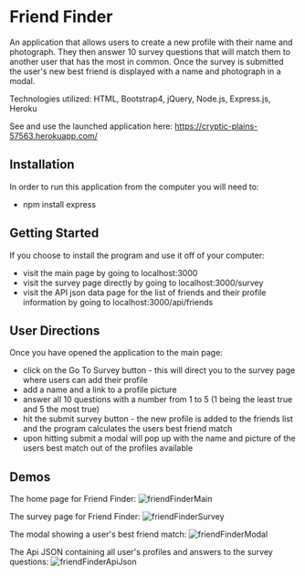 # Friend Finder
An application that allows users to create a new profile with their name and photograph. They then answer 10 survey questions that will match them to another user that has the most in common. Once the survey is submitted the user's new best friend is displayed with a name and photograph in a modal.

Technologies utilized: HTML, Bootstrap4, jQuery, Node.js, Express.js, Heroku

See and use the launched application here: https://cryptic-plains-57563.herokuapp.com/

## Installation
In order to run this application from the computer you will need to:
* npm install express

## Getting Started
If you choose to install the program and use it off of your computer:
* visit the main page by going to localhost:3000
* visit the survey page directly by going to localhost:3000/survey
* visit the API json data page for the list of friends and their profile information by going to localhost:3000/api/friends

## User Directions
Once you have opened the application to the main page:
* click on the Go To Survey button - this will direct you to the survey page where users can add their profile
* add a name and a link to a profile picture
* answer all 10 questions with a number from 1 to 5 (1 being the least true and 5 the most true)
* hit the submit survey button - the new profile is added to the friends list and the program calculates the users best friend match
* upon hitting submit a modal will pop up with the name and picture of the users best match out of the profiles available

## Demos
The home page for Friend Finder:
![friendFinderMain](https://user-images.githubusercontent.com/46547100/57573624-8f9c9c80-73f8-11e9-84bb-a71356b5bec2.PNG)


The survey page for Friend Finder:
![friendFinderSurvey](https://user-images.githubusercontent.com/46547100/57573626-8f9c9c80-73f8-11e9-9b64-72cd1e3c3cd1.PNG)


The modal showing a user's best friend match:
![friendFinderModal](https://user-images.githubusercontent.com/46547100/57573625-8f9c9c80-73f8-11e9-994a-adf20164c45d.PNG)


The Api JSON containing all user's profiles and answers to the survey questions:
![friendFinderApiJson](https://user-images.githubusercontent.com/46547100/57573627-8f9c9c80-73f8-11e9-826d-ea090b3b88b4.PNG)
